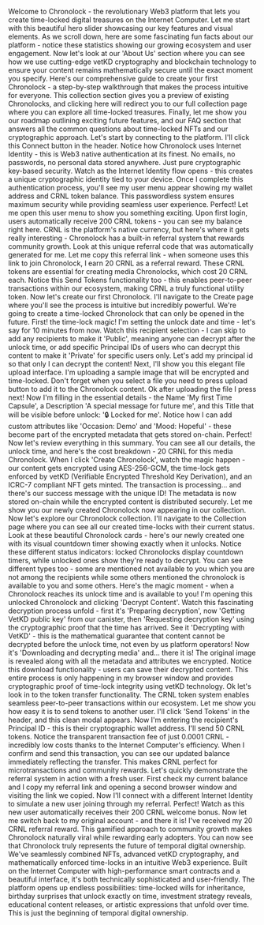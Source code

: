 Welcome to Chronolock - the revolutionary Web3 platform that lets you create time-locked digital treasures on the Internet Computer. Let me start with this beautiful hero slider showcasing our key features and visual elements. As we scroll down, here are some fascinating fun facts about our platform - notice these statistics showing our growing ecosystem and user engagement. Now let's look at our 'About Us' section where you can see how we use cutting-edge vetKD cryptography and blockchain technology to ensure your content remains mathematically secure until the exact moment you specify. Here's our comprehensive guide to create your first Chronolock - a step-by-step walkthrough that makes the process intuitive for everyone. This collection section gives you a preview of existing Chronolocks, and clicking here will redirect you to our full collection page where you can explore all time-locked treasures. Finally, let me show you our roadmap outlining exciting future features, and our FAQ section that answers all the common questions about time-locked NFTs and our cryptographic approach.
Let's start by connecting to the platform. I'll click this Connect button in the header. Notice how Chronolock uses Internet Identity - this is Web3 native authentication at its finest. No emails, no passwords, no personal data stored anywhere. Just pure cryptographic key-based security. Watch as the Internet Identity flow opens - this creates a unique cryptographic identity tied to your device. Once I complete this authentication process, you'll see my user menu appear showing my wallet address and CRNL token balance. This passwordless system ensures maximum security while providing seamless user experience.
Perfect! Let me open this user menu to show you something exciting. Upon first login, users automatically receive 200 CRNL tokens - you can see my balance right here. CRNL is the platform's native currency, but here's where it gets really interesting - Chronolock has a built-in referral system that rewards community growth. Look at this unique referral code that was automatically generated for me. Let me copy this referral link - when someone uses this link to join Chronolock, I earn 20 CRNL as a referral reward. These CRNL tokens are essential for creating media Chronolocks, which cost 20 CRNL each. Notice this Send Tokens functionality too - this enables peer-to-peer transactions within our ecosystem, making CRNL a truly functional utility token.
Now let's create our first Chronolock. I'll navigate to the Create page where you'll see the process is intuitive but incredibly powerful. We're going to create a time-locked Chronolock that can only be opened in the future.
First! the time-lock magic! I'm setting the unlock date and time - let's say for 10 minutes from now. Watch this recipient selection - I can skip to add any recipients to make it 'Public', meaning anyone can decrypt after the unlock time, or add specific Principal IDs of users who can decrypt this content to make it 'Private' for specific users only. Let's add my principal id so that only I can decrypt the content!
Next, I'll show you this elegant file upload interface. I'm uploading a sample image that will be encrypted and time-locked. Don't forget when you select a file you need to press upload button to add it to the Chronolock content. Ok after uploading the file I press next!
Now I'm filling in the essential details - the Name 'My first Time Capsule', a Description 'A special message for future me', and this Title that will be visible before unlock: '🔒 Locked for me'. Notice how I can add custom attributes like 'Occasion: Demo' and 'Mood: Hopeful' - these become part of the encrypted metadata that gets stored on-chain.
Perfect! Now let's review everything in this summary. You can see all our details, the unlock time, and here's the cost breakdown - 20 CRNL for this media Chronolock. When I click 'Create Chronolock', watch the magic happen - our content gets encrypted using AES-256-GCM, the time-lock gets enforced by vetKD (Verifiable Encrypted Threshold Key Derivation), and an ICRC-7 compliant NFT gets minted. The transaction is processing... and there's our success message with the unique ID! The metadata is now stored on-chain while the encrypted content is distributed securely. Let me show you our newly created Chronolock now appearing in our collection.
Now let's explore our Chronolock collection. I'll navigate to the Collection page where you can see all our created time-locks with their current status. Look at these beautiful Chronolock cards - here's our newly created one with its visual countdown timer showing exactly when it unlocks. Notice these different status indicators: locked Chronolocks display countdown timers, while unlocked ones show they're ready to decrypt. You can see different types too - some are mentioned not available to you which you are not among the recipients while some others mentioned the chronolock is available to you and some others.
Here's the magic moment - when a Chronolock reaches its unlock time and is available to you! I'm opening this unlocked Chronolock and clicking 'Decrypt Content'. Watch this fascinating decryption process unfold - first it's 'Preparing decryption', now 'Getting VetKD public key' from our canister, then 'Requesting decryption key' using the cryptographic proof that the time has arrived. See it 'Decrypting with VetKD' - this is the mathematical guarantee that content cannot be decrypted before the unlock time, not even by us platform operators! Now it's 'Downloading and decrypting media' and... there it is! The original image is revealed along with all the metadata and attributes we encrypted. Notice this download functionality - users can save their decrypted content. This entire process is only happening in my browser window and provides cryptographic proof of time-lock integrity using vetKD technology.
Ok let's look in to the token transfer functionality. The CRNL token system enables seamless peer-to-peer transactions within our ecosystem. Let me show you how easy it is to send tokens to another user. I'll click 'Send Tokens' in the header, and this clean modal appears. Now I'm entering the recipient's Principal ID - this is their cryptographic wallet address. I'll send 50 CRNL tokens. Notice the transparent transaction fee of just 0.0001 CRNL - incredibly low costs thanks to the Internet Computer's efficiency. When I confirm and send this transaction, you can see our updated balance immediately reflecting the transfer. This makes CRNL perfect for microtransactions and community rewards.
Let's quickly demonstrate the referral system in action with a fresh user. First check my current balance and I copy my referral link and opening a second browser window and visiting the link we copied. Now I'll connect with a different Internet Identity to simulate a new user joining through my referral. Perfect! Watch as this new user automatically receives their 200 CRNL welcome bonus. Now let me switch back to my original account - and there it is! I've received my 20 CRNL referral reward. This gamified approach to community growth makes Chronolock naturally viral while rewarding early adopters.
You can now see that Chronolock truly represents the future of temporal digital ownership. We've seamlessly combined NFTs, advanced vetKD cryptography, and mathematically enforced time-locks in an intuitive Web3 experience. Built on the Internet Computer with high-performance smart contracts and a beautiful interface, it's both technically sophisticated and user-friendly. The platform opens up endless possibilities: time-locked wills for inheritance, birthday surprises that unlock exactly on time, investment strategy reveals, educational content releases, or artistic expressions that unfold over time. This is just the beginning of temporal digital ownership.